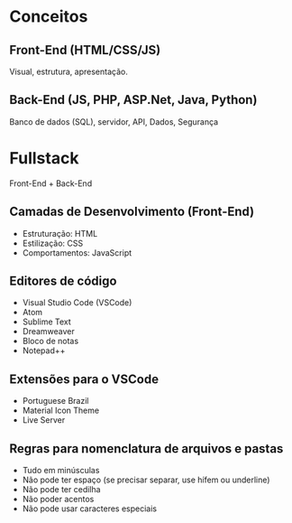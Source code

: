 # Conceitos

## Front-End (HTML/CSS/JS)

Visual, estrutura, apresentação.

## Back-End (JS, PHP, ASP.Net, Java, Python)

Banco de dados (SQL), servidor, API, Dados, Segurança

# Fullstack

Front-End + Back-End

## Camadas de Desenvolvimento (Front-End)

- Estruturação: HTML
- Estilização: CSS
- Comportamentos: JavaScript

## Editores de código

- Visual Studio Code (VSCode)
- Atom
- Sublime Text
- Dreamweaver
- Bloco de notas
- Notepad++

## Extensões para o VSCode

- Portuguese Brazil
- Material Icon Theme
- Live Server

## Regras para nomenclatura de arquivos e pastas

- Tudo em minúsculas
- Não pode ter espaço (se precisar separar, use hífem ou underline)
- Não pode ter cedilha
- Não poder acentos
- Não pode usar caracteres especiais








